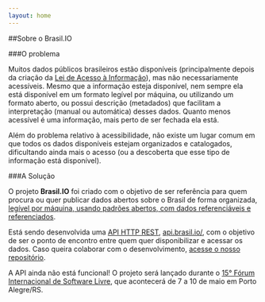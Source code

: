 ```yaml
---
layout: home
---
```


##Sobre o Brasil.IO

###O problema

Muitos dados públicos brasileiros estão disponíveis (principalmente depois da criação da [Lei de Acesso à Informação](http://www.planalto.gov.br/ccivil_03/_ato2011-2014/2011/lei/l12527.htm)), mas não necessariamente acessíveis. Mesmo que a informação esteja disponível, nem sempre ela está disponível em um formato legível por máquina, ou utilizando um formato aberto, ou possui descrição (metadados) que facilitam a interpretação (manual ou automática) desses dados. Quanto menos acessível é uma informação, mais perto de ser fechada ela está.

Além do problema relativo à acessibilidade, não existe um lugar comum em que todos os dados disponíveis estejam organizados e catalogados, dificultando ainda mais o    acesso (ou a descoberta que esse tipo de informação está disponível).

###A Solução

O projeto **Brasil.IO** foi criado com o objetivo de ser referência para quem procura ou quer publicar dados abertos sobre o Brasil de forma organizada, [legível por máquina, usando padrões abertos, com dados referenciáveis e referenciados](http://5stardata.info/).

Está sendo desenvolvida uma [API HTTP REST](https://en.wikipedia.org/wiki/Representational_state_transfer), [api.brasil.io/](https://api.brasil.io/), com o objetivo de ser o ponto de encontro entre quem quer disponibilizar e acessar os dados. Caso queira colaborar com o desenvolvimento, [acesse o nosso repositório](https://github.com/turicas/api.brasil.io/).

A API ainda não está funcional! O projeto será lançado durante o [15° Fórum Internacional de Software Livre](http://softwarelivre.org/fisl15), que acontecerá de 7 a 10 de maio em Porto Alegre/RS.

